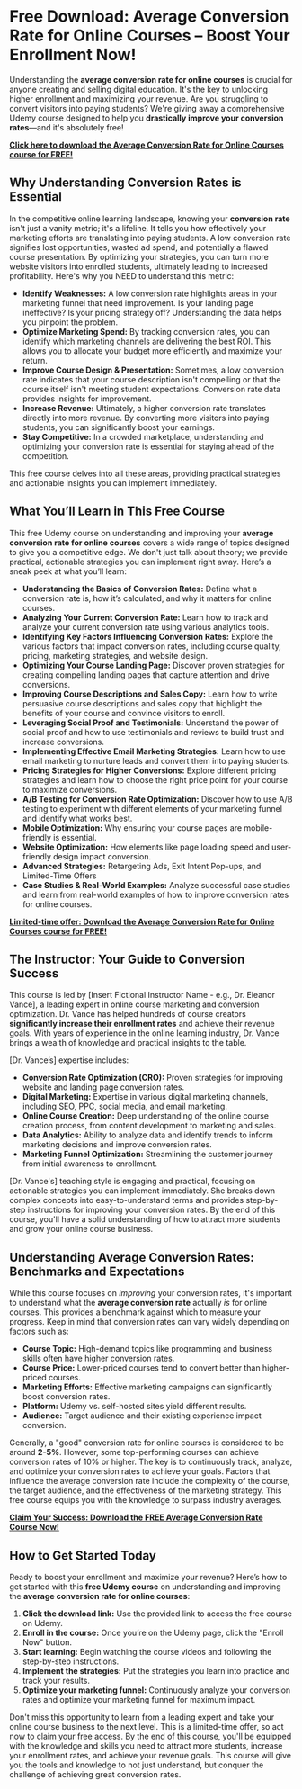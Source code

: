 # Free Download: Average Conversion Rate for Online Courses – Boost Your Enrollment Now!

Understanding the **average conversion rate for online courses** is crucial for anyone creating and selling digital education. It's the key to unlocking higher enrollment and maximizing your revenue. Are you struggling to convert visitors into paying students? We're giving away a comprehensive Udemy course designed to help you **drastically improve your conversion rates**—and it's absolutely free!

[**Click here to download the Average Conversion Rate for Online Courses course for FREE!**](https://udemywork.com/average-conversion-rate-for-online-courses)

## Why Understanding Conversion Rates is Essential

In the competitive online learning landscape, knowing your **conversion rate** isn't just a vanity metric; it's a lifeline. It tells you how effectively your marketing efforts are translating into paying students. A low conversion rate signifies lost opportunities, wasted ad spend, and potentially a flawed course presentation. By optimizing your strategies, you can turn more website visitors into enrolled students, ultimately leading to increased profitability. Here's why you NEED to understand this metric:

*   **Identify Weaknesses:** A low conversion rate highlights areas in your marketing funnel that need improvement. Is your landing page ineffective? Is your pricing strategy off? Understanding the data helps you pinpoint the problem.
*   **Optimize Marketing Spend:** By tracking conversion rates, you can identify which marketing channels are delivering the best ROI. This allows you to allocate your budget more efficiently and maximize your return.
*   **Improve Course Design & Presentation:** Sometimes, a low conversion rate indicates that your course description isn't compelling or that the course itself isn't meeting student expectations. Conversion rate data provides insights for improvement.
*   **Increase Revenue:** Ultimately, a higher conversion rate translates directly into more revenue. By converting more visitors into paying students, you can significantly boost your earnings.
*   **Stay Competitive:** In a crowded marketplace, understanding and optimizing your conversion rate is essential for staying ahead of the competition.

This free course delves into all these areas, providing practical strategies and actionable insights you can implement immediately.

## What You’ll Learn in This Free Course

This free Udemy course on understanding and improving your **average conversion rate for online courses** covers a wide range of topics designed to give you a competitive edge. We don't just talk about theory; we provide practical, actionable strategies you can implement right away. Here’s a sneak peek at what you’ll learn:

*   **Understanding the Basics of Conversion Rates:** Define what a conversion rate is, how it’s calculated, and why it matters for online courses.
*   **Analyzing Your Current Conversion Rate:** Learn how to track and analyze your current conversion rate using various analytics tools.
*   **Identifying Key Factors Influencing Conversion Rates:** Explore the various factors that impact conversion rates, including course quality, pricing, marketing strategies, and website design.
*   **Optimizing Your Course Landing Page:** Discover proven strategies for creating compelling landing pages that capture attention and drive conversions.
*   **Improving Course Descriptions and Sales Copy:** Learn how to write persuasive course descriptions and sales copy that highlight the benefits of your course and convince visitors to enroll.
*   **Leveraging Social Proof and Testimonials:** Understand the power of social proof and how to use testimonials and reviews to build trust and increase conversions.
*   **Implementing Effective Email Marketing Strategies:** Learn how to use email marketing to nurture leads and convert them into paying students.
*   **Pricing Strategies for Higher Conversions:** Explore different pricing strategies and learn how to choose the right price point for your course to maximize conversions.
*   **A/B Testing for Conversion Rate Optimization:** Discover how to use A/B testing to experiment with different elements of your marketing funnel and identify what works best.
*   **Mobile Optimization:** Why ensuring your course pages are mobile-friendly is essential.
*   **Website Optimization:** How elements like page loading speed and user-friendly design impact conversion.
*   **Advanced Strategies:** Retargeting Ads, Exit Intent Pop-ups, and Limited-Time Offers
*   **Case Studies & Real-World Examples:** Analyze successful case studies and learn from real-world examples of how to improve conversion rates for online courses.

[**Limited-time offer: Download the Average Conversion Rate for Online Courses course for FREE!**](https://udemywork.com/average-conversion-rate-for-online-courses)

## The Instructor: Your Guide to Conversion Success

This course is led by [Insert Fictional Instructor Name - e.g., Dr. Eleanor Vance], a leading expert in online course marketing and conversion optimization. Dr. Vance has helped hundreds of course creators **significantly increase their enrollment rates** and achieve their revenue goals. With years of experience in the online learning industry, Dr. Vance brings a wealth of knowledge and practical insights to the table.

[Dr. Vance’s] expertise includes:

*   **Conversion Rate Optimization (CRO):** Proven strategies for improving website and landing page conversion rates.
*   **Digital Marketing:** Expertise in various digital marketing channels, including SEO, PPC, social media, and email marketing.
*   **Online Course Creation:** Deep understanding of the online course creation process, from content development to marketing and sales.
*   **Data Analytics:** Ability to analyze data and identify trends to inform marketing decisions and improve conversion rates.
*   **Marketing Funnel Optimization:** Streamlining the customer journey from initial awareness to enrollment.

[Dr. Vance's] teaching style is engaging and practical, focusing on actionable strategies you can implement immediately. She breaks down complex concepts into easy-to-understand terms and provides step-by-step instructions for improving your conversion rates. By the end of this course, you'll have a solid understanding of how to attract more students and grow your online course business.

## Understanding Average Conversion Rates: Benchmarks and Expectations

While this course focuses on *improving* your conversion rates, it's important to understand what the **average conversion rate** actually *is* for online courses. This provides a benchmark against which to measure your progress. Keep in mind that conversion rates can vary widely depending on factors such as:

*   **Course Topic:** High-demand topics like programming and business skills often have higher conversion rates.
*   **Course Price:** Lower-priced courses tend to convert better than higher-priced courses.
*   **Marketing Efforts:** Effective marketing campaigns can significantly boost conversion rates.
*   **Platform:** Udemy vs. self-hosted sites yield different results.
*   **Audience:** Target audience and their existing experience impact conversion.

Generally, a "good" conversion rate for online courses is considered to be around **2-5%**. However, some top-performing courses can achieve conversion rates of 10% or higher. The key is to continuously track, analyze, and optimize your conversion rates to achieve your goals. Factors that influence the average conversion rate include the complexity of the course, the target audience, and the effectiveness of the marketing strategy. This free course equips you with the knowledge to surpass industry averages.

[**Claim Your Success: Download the FREE Average Conversion Rate Course Now!**](https://udemywork.com/average-conversion-rate-for-online-courses)

## How to Get Started Today

Ready to boost your enrollment and maximize your revenue? Here’s how to get started with this **free Udemy course** on understanding and improving the **average conversion rate for online courses**:

1.  **Click the download link:** Use the provided link to access the free course on Udemy.
2.  **Enroll in the course:** Once you’re on the Udemy page, click the "Enroll Now" button.
3.  **Start learning:** Begin watching the course videos and following the step-by-step instructions.
4.  **Implement the strategies:** Put the strategies you learn into practice and track your results.
5.  **Optimize your marketing funnel:** Continuously analyze your conversion rates and optimize your marketing funnel for maximum impact.

Don't miss this opportunity to learn from a leading expert and take your online course business to the next level. This is a limited-time offer, so act now to claim your free access. By the end of this course, you'll be equipped with the knowledge and skills you need to attract more students, increase your enrollment rates, and achieve your revenue goals. This course will give you the tools and knowledge to not just understand, but conquer the challenge of achieving great conversion rates.
